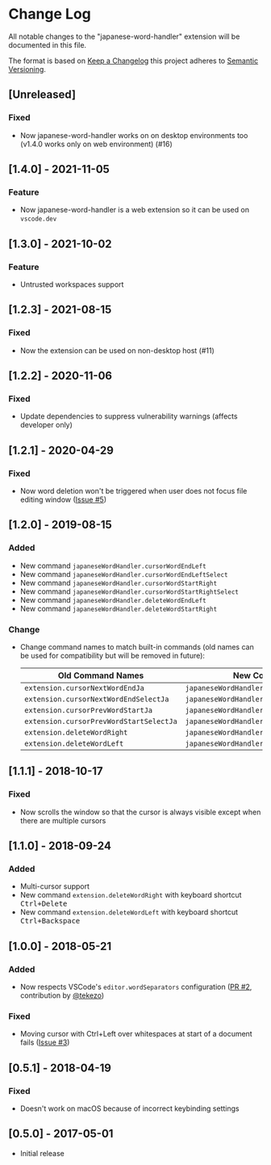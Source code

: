 # Change Log

All notable changes to the "japanese-word-handler" extension will be
documented in this file.

The format is based on
[Keep a Changelog](http://keepachangelog.com/en/1.0.0/) this project adheres
to [Semantic Versioning](http://semver.org/spec/v2.0.0.html).

<!-- markdownlint-disable MD022 MD024 MD032 MD033 -->

## [Unreleased]

### Fixed

- Now japanese-word-handler works on on desktop environments too
  (v1.4.0 works only on web environment) (#16)

## [1.4.0] - 2021-11-05

### Feature

- Now japanese-word-handler is a web extension so it can be used on `vscode.dev`

## [1.3.0] - 2021-10-02

### Feature

- Untrusted workspaces support

## [1.2.3] - 2021-08-15

### Fixed

- Now the extension can be used on non-desktop host (#11)

## [1.2.2] - 2020-11-06

### Fixed

- Update dependencies to suppress vulnerability warnings (affects developer only)

## [1.2.1] - 2020-04-29

### Fixed

- Now word deletion won't be triggered when user does not focus file editing window
  ([Issue #5](https://github.com/sgryjp/japanese-word-handler/issues/5))

## [1.2.0] - 2019-08-15

### Added

- New command `japaneseWordHandler.cursorWordEndLeft`
- New command `japaneseWordHandler.cursorWordEndLeftSelect`
- New command `japaneseWordHandler.cursorWordStartRight`
- New command `japaneseWordHandler.cursorWordStartRightSelect`
- New command `japaneseWordHandler.deleteWordEndLeft`
- New command `japaneseWordHandler.deleteWordStartRight`

### Change

- Change command names to match built-in commands (old names can be used for compatibility but will be removed in future):

  | Old Command Names                       | New Command Names                               |
  | --------------------------------------- | ----------------------------------------------- |
  | `extension.cursorNextWordEndJa`         | `japaneseWordHandler.cursorWordEndRight`        |
  | `extension.cursorNextWordEndSelectJa`   | `japaneseWordHandler.cursorWordEndRightSelect`  |
  | `extension.cursorPrevWordStartJa`       | `japaneseWordHandler.cursorWordStartLeft`       |
  | `extension.cursorPrevWordStartSelectJa` | `japaneseWordHandler.cursorWordStartLeftSelect` |
  | `extension.deleteWordRight`             | `japaneseWordHandler.deleteWordEndRight`        |
  | `extension.deleteWordLeft`              | `japaneseWordHandler.deleteWordStartLeft`       |

## [1.1.1] - 2018-10-17

### Fixed

- Now scrolls the window so that the cursor is always visible except when there are multiple cursors

## [1.1.0] - 2018-09-24

### Added

- Multi-cursor support
- New command `extension.deleteWordRight` with keyboard shortcut <kbd>Ctrl+Delete</kbd>
- New command `extension.deleteWordLeft` with keyboard shortcut <kbd>Ctrl+Backspace</kbd>

## [1.0.0] - 2018-05-21

### Added

- Now respects VSCode's `editor.wordSeparators` configuration
  ([PR #2](https://github.com/sgryjp/japanese-word-handler/pull/2), contribution
  by [@tekezo](https://github.com/tekezo))

### Fixed

- Moving cursor with Ctrl+Left over whitespaces at start of a document fails
  ([Issue #3](https://github.com/sgryjp/japanese-word-handler/issues/3))

## [0.5.1] - 2018-04-19

### Fixed

- Doesn't work on macOS because of incorrect keybinding settings

## [0.5.0] - 2017-05-01

- Initial release
